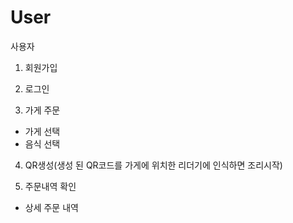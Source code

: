 # User
사용자

  1. 회원가입
  
  2. 로그인
  
  3. 가게 주문
  + 가게 선택
  + 음식 선택
  4. QR생성(생성 된 QR코드를 가게에 위치한 리더기에 인식하면 조리시작)
  
  5. 주문내역 확인
  + 상세 주문 내역
